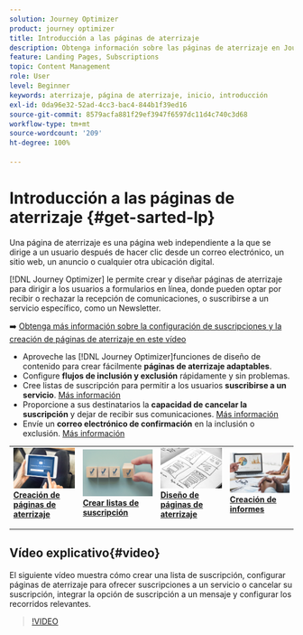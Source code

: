 ```yaml
---
solution: Journey Optimizer
product: journey optimizer
title: Introducción a las páginas de aterrizaje
description: Obtenga información sobre las páginas de aterrizaje en Journey Optimizer
feature: Landing Pages, Subscriptions
topic: Content Management
role: User
level: Beginner
keywords: aterrizaje, página de aterrizaje, inicio, introducción
exl-id: 0da96e32-52ad-4cc3-bac4-844b1f39ed16
source-git-commit: 8579acfa881f29ef3947f6597dc11d4c740c3d68
workflow-type: tm+mt
source-wordcount: '209'
ht-degree: 100%

---
```


# Introducción a las páginas de aterrizaje {#get-sarted-lp}

Una página de aterrizaje es una página web independiente a la que se dirige a un usuario después de hacer clic desde un correo electrónico, un sitio web, un anuncio o cualquier otra ubicación digital.

[!DNL Journey Optimizer] le permite crear y diseñar páginas de aterrizaje para dirigir a los usuarios a formularios en línea, donde pueden optar por recibir o rechazar la recepción de comunicaciones, o suscribirse a un servicio específico, como un Newsletter.

➡️ [Obtenga más información sobre la configuración de suscripciones y la creación de páginas de aterrizaje en este vídeo](#video)

* Aproveche las [!DNL Journey Optimizer]funciones de diseño de contenido para crear fácilmente **páginas de aterrizaje adaptables**.
* Configure **flujos de inclusión y exclusión** rápidamente y sin problemas.
* Cree listas de suscripción para permitir a los usuarios **suscribirse a un servicio**. [Más información](lp-use-cases.md#subscription-to-a-service)
* Proporcione a sus destinatarios la **capacidad de cancelar la suscripción** y dejar de recibir sus comunicaciones. [Más información](lp-use-cases.md#opt-out)
* Envíe un **correo electrónico de confirmación** en la inclusión o exclusión. [Más información](lp-use-cases.md#send-confirmation-email)

<table style="table-layout:fixed"><tr style="border: 0;">
<td>
<a href="create-lp.md">
<img alt="Posible cliente" src="../assets/do-not-localize/lp-subscription.jpeg">
</a>
<div><a href="create-lp.md"><strong>Creación de páginas de aterrizaje</strong>
</div>
<p>
</td>
<td>
<a href="subscription-list.md">
<img alt="Poco frecuente" src="../assets/do-not-localize/lp-list.jpg">
</a>
<div>
<a href="subscription-list.md"><strong>Crear listas de suscripción</strong></a>
</div>
<p></td>
<td>
<a href="design-lp.md">
<img alt="Validación" src="../assets/do-not-localize/lp-design.jpg">
</a>
<div>
<a href="design-lp.md"><strong>Diseño de páginas de aterrizaje</strong></a>
</div>
<p>
</td>
<td>
<a href="../reports/lp-report-live.md">
<img alt="Validación" src="../assets/do-not-localize/lp-reporting.jpg">
</a>
<div>
<a href="../reports/lp-report-live.md"><strong>Creación de informes</strong></a>
</div>
<p>
</td>
</tr></table>

## Vídeo explicativo{#video}

El siguiente vídeo muestra cómo crear una lista de suscripción, configurar páginas de aterrizaje para ofrecer suscripciones a un servicio o cancelar su suscripción, integrar la opción de suscripción a un mensaje y configurar los recorridos relevantes.

>[!VIDEO](https://video.tv.adobe.com/v/341280?quality=12&learn=on)